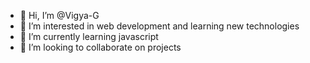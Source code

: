 - 👋 Hi, I’m @Vigya-G
- 👀 I’m interested in web development and learning new technologies 
- 🌱 I’m currently learning javascript
- 💞️ I’m looking to collaborate on projects

<!---
Vigya-G/Vigya-G is a ✨ special ✨ repository because its `README.md` (this file) appears on your GitHub profile.
You can click the Preview link to take a look at your changes.
--->
